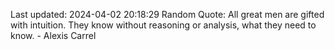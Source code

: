 Last updated: 2024-04-02 20:18:29
Random Quote: All great men are gifted with intuition. They know without reasoning or analysis, what they need to know. - Alexis Carrel